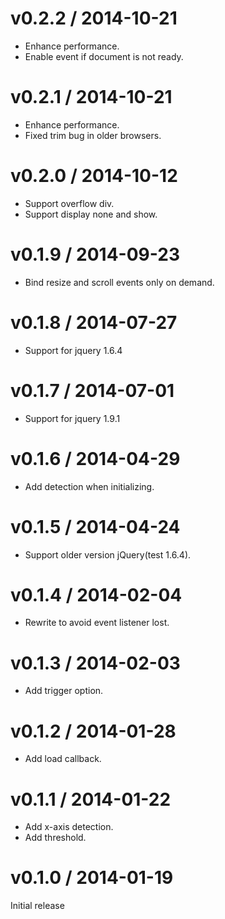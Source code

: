 # v0.2.2 / 2014-10-21

* Enhance performance.
* Enable event if document is not ready.

# v0.2.1 / 2014-10-21

* Enhance performance.
* Fixed trim bug in older browsers.

# v0.2.0 / 2014-10-12

* Support overflow div.
* Support display none and show.

# v0.1.9 / 2014-09-23

* Bind resize and scroll events only on demand.

# v0.1.8 / 2014-07-27

* Support for jquery 1.6.4

# v0.1.7 / 2014-07-01

* Support for jquery 1.9.1

# v0.1.6 / 2014-04-29

* Add detection when initializing.

# v0.1.5 / 2014-04-24

* Support older version jQuery(test 1.6.4).

# v0.1.4 / 2014-02-04

* Rewrite to avoid event listener lost.

# v0.1.3 / 2014-02-03

* Add trigger option.

# v0.1.2 / 2014-01-28

* Add load callback.

# v0.1.1 / 2014-01-22

* Add x-axis detection.
* Add threshold.

# v0.1.0 / 2014-01-19

Initial release
